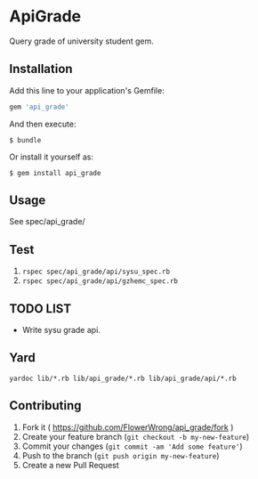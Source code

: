 # ApiGrade

Query grade of university student gem.

## Installation

Add this line to your application's Gemfile:

```ruby
gem 'api_grade'
```

And then execute:

    $ bundle

Or install it yourself as:

    $ gem install api_grade

## Usage

See spec/api_grade/

## Test

1. `rspec spec/api_grade/api/sysu_spec.rb`
2. `rspec spec/api_grade/api/gzhemc_spec.rb`

## TODO LIST

* Write sysu grade api.

## Yard

`yardoc lib/*.rb lib/api_grade/*.rb lib/api_grade/api/*.rb`

## Contributing

1. Fork it ( https://github.com/FlowerWrong/api_grade/fork )
2. Create your feature branch (`git checkout -b my-new-feature`)
3. Commit your changes (`git commit -am 'Add some feature'`)
4. Push to the branch (`git push origin my-new-feature`)
5. Create a new Pull Request
